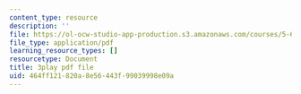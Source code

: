 ```yaml
---
content_type: resource
description: ''
file: https://ol-ocw-studio-app-production.s3.amazonaws.com/courses/5-61-physical-chemistry-fall-2017/464ff121820a8e56443f99039998e09a_QkMB_0jOvVA.pdf
file_type: application/pdf
learning_resource_types: []
resourcetype: Document
title: 3play pdf file
uid: 464ff121-820a-8e56-443f-99039998e09a
---
```

